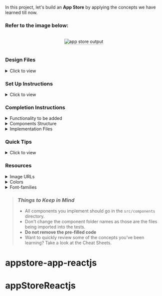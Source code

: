 In this project, let's build an **App Store** by applying the concepts we have learned till now.

### Refer to the image below:

<br/>
<div style="text-align: center;">
    <img src="https://assets.ccbp.in/frontend/content/react-js/app-store-output.gif" alt="app store output" style="max-width:90%;box-shadow:0 2.8px 2.2px rgba(0, 0, 0, 0.12)">
</div>
<br/>

### Design Files

<details>
<summary>Click to view</summary>

- [Extra Small (Size < 576px) and Small (Size >= 576px)](https://assets.ccbp.in/frontend/content/react-js/app-store-sm-output-v2.png)
- [Medium (Size >= 768px), Large (Size >= 992px) and Extra Large (Size >= 1200px)](https://assets.ccbp.in/frontend/content/react-js/app-store-lg-output-v2.png)

</details>

### Set Up Instructions

<details>
<summary>Click to view</summary>

- Download dependencies by running `npm install`
- Start up the app using `npm start`
</details>

### Completion Instructions

<details>
<summary>Functionality to be added</summary>
<br/>

The app must have the following functionalities

- Initially, the **Social** tab should be active and the apps with **Social** as their category should be displayed
- When a value is provided in the search input
  - The apps in the active category, that include search input value in their name should be displayed
  - When another tab is clicked, the apps in the corresponding category, that include search input value in their name should be displayed
  - The search should be case insensitive
- When the search input is empty,
  - All the apps in the active category should be displayed
  - When another tab is clicked, the apps in the corresponding category should be displayed
- The `AppStore` component is provided with `tabsList`. It consists of a list of tabItem objects with the following properties in each tabItem object

  |     Key     | Data Type |
  | :---------: | :-------: |
  |    tabId    |  String   |
  | displayText |  String   |

- The `AppStore` component is provided with `appsList`. It consists of a list of app objects with the following properties in each app object

  |   Key    | Data Type |
  | :------: | :-------: |
  |  appId   |  Number   |
  | appName  |  String   |
  | imageUrl |  String   |
  | category |  String   |

</details>

<details>
<summary>Components Structure</summary>

<br/>
<div style="text-align: center;">
    <img src="https://assets.ccbp.in/frontend/content/react-js/app-store-component-structure-breakdown.png" alt="app store component structure breakdown" style="max-width:100%;box-shadow:0 2.8px 2.2px rgba(0, 0, 0, 0.12)">
</div>
<br/>

</details>

<details>
<summary>Implementation Files</summary>
<br/>

Use these files to complete the implementation:

- `src/components/AppStore/index.js`
- `src/components/AppStore/index.css`
- `src/components/TabItem/index.js`
- `src/components/TabItem/index.css`
- `src/components/AppItem/index.js`
- `src/components/AppItem/index.css`

</details>

### Quick Tips

<details>
<summary>Click to view</summary>
<br>

- You can use the `cursor` CSS property to specify the mouse cursor to be displayed when pointing over an element

  ```
    cursor: pointer;
  ```

  <br/>
   <img src="https://assets.ccbp.in/frontend/content/react-js/cursor-pointer-img.png" alt="cursor pointer" style="width:100px" />

- You can use the below `outline` CSS property for buttons and input elements to remove the highlighting when the elements are clicked

  ```
    outline: none;
  ```

</details>

### Resources

<details>
<summary>Image URLs</summary>

- [https://assets.ccbp.in/frontend/react-js/app-store/app-store-search-img.png](https://assets.ccbp.in/frontend/react-js/app-store/app-store-search-img.png) alt should be **search icon**

</details>

<details>
<summary>Colors</summary>

<br/>

<div style="background-color: #fff1eb; width: 150px; padding: 10px; color: black">Hex: #fff1eb</div>
<div style="background-color: #ace0f9; width: 150px; padding: 10px; color: black">Hex: #ace0f9</div>
<div style="background-color: #1e293b; width: 150px; padding: 10px; color: white">Hex: #1e293b</div>
<div style="background-color: #7b8794; width: 150px; padding: 10px; color: white">Hex: #7b8794</div>
<div style="background-color: #dfe2e5; width: 150px; padding: 10px; color: black">Hex: #dfe2e5</div>
<div style="background-color: #2563eb; width: 150px; padding: 10px; color: white">Hex: #2563eb</div>
<div style="background-color: #ffffff; width: 150px; padding: 10px; color: black">Hex: #ffffff</div>

</details>

<details>
<summary>Font-families</summary>

- Bree Serif

</details>

> ### _Things to Keep in Mind_
>
> - All components you implement should go in the `src/components` directory.
> - Don't change the component folder names as those are the files being imported into the tests.
> - **Do not remove the pre-filled code**
> - Want to quickly review some of the concepts you’ve been learning? Take a look at the Cheat Sheets.
# appstore-app-reactjs
# appStoreReactjs
